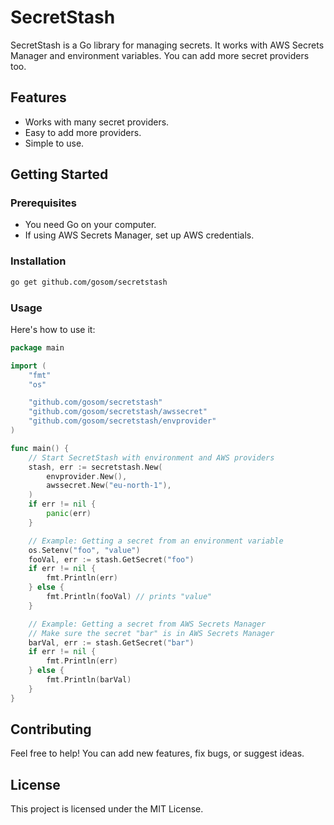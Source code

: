 # SecretStash

SecretStash is a Go library for managing secrets. It works with AWS Secrets Manager and environment variables. You can add more secret providers too.

## Features

- Works with many secret providers.
- Easy to add more providers.
- Simple to use.

## Getting Started

### Prerequisites

- You need Go on your computer.
- If using AWS Secrets Manager, set up AWS credentials.

### Installation

```bash
go get github.com/gosom/secretstash
```

### Usage

Here's how to use it:

```go
package main

import (
    "fmt"
    "os"

    "github.com/gosom/secretstash"
    "github.com/gosom/secretstash/awssecret"
    "github.com/gosom/secretstash/envprovider"
)

func main() {
    // Start SecretStash with environment and AWS providers
    stash, err := secretstash.New(
        envprovider.New(),
        awssecret.New("eu-north-1"),
    )
    if err != nil {
        panic(err)
    }

    // Example: Getting a secret from an environment variable
    os.Setenv("foo", "value")
    fooVal, err := stash.GetSecret("foo")
    if err != nil {
        fmt.Println(err)
    } else {
        fmt.Println(fooVal) // prints "value"
    }

    // Example: Getting a secret from AWS Secrets Manager
    // Make sure the secret "bar" is in AWS Secrets Manager
    barVal, err := stash.GetSecret("bar")
    if err != nil {
        fmt.Println(err)
    } else {
        fmt.Println(barVal)
    }
}
```

## Contributing

Feel free to help! You can add new features, fix bugs, or suggest ideas.

## License

This project is licensed under the MIT License.

